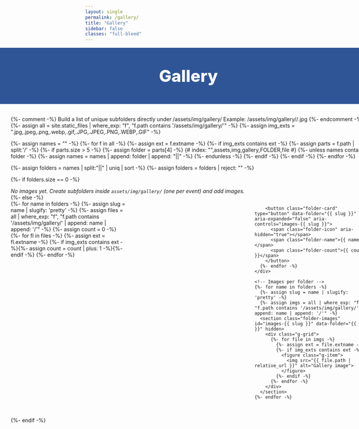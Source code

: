 ```yaml
---
layout: single
permalink: /gallery/
title: "Gallery"
sidebar: false
classes: "full-bleed"
---
```


<style>
/* Hide built-in page title / pager; keep only the blue hero */
.page__title, .pagination, .pagination--pager { display:none !important; }

/* Full-bleed helpers */
.page.full-bleed .page__inner-wrap,
.page.full-bleed .page__content {
  max-width: none !important;
  padding-left: 0 !important;
  padding-right: 0 !important;
}
.full-bleed-row { width:100vw; margin-left:calc(50% - 50vw); margin-right:calc(50% - 50vw); }

/* Blue hero */
.g-hero { background:#2f5597; color:#fff; padding: clamp(28px,5vw,56px) 24px; text-align:center; }
.g-hero h1 { margin:0; font-weight:800; font-size: clamp(28px,4.6vw,56px); }

/* Body */
.g-wrap { padding: 18px clamp(14px,3vw,40px); }

/* Folder list */
.folder-list {
  display:grid; grid-template-columns: repeat(auto-fit, minmax(260px, 1fr));
  gap: clamp(10px, 2vw, 18px); margin-bottom: 10px;
}
.folder-card {
  display:flex; align-items:center; gap:12px;
  background:#f7f9fc; border:1px solid #e6ecf8; border-radius:14px;
  padding:12px 14px; cursor:pointer;
  box-shadow:0 8px 24px rgba(2,24,71,.06);
  transition: transform .06s ease, box-shadow .2s ease, border-color .2s ease;
}
.folder-card:hover { transform: translateY(-1px); border-color:#d7e3ff; box-shadow:0 10px 30px rgba(2,24,71,.08); }
.folder-card[aria-expanded="true"] { border-color:#2f5597; box-shadow:0 10px 36px rgba(47,85,151,.18); }
.folder-icon{
  width:42px; height:34px; flex:0 0 auto;
  background: linear-gradient(180deg,#ffd36c,#ffb942);
  border-radius:6px 6px 4px 4px; position:relative;
  box-shadow: inset 0 -2px 0 rgba(0,0,0,.06);
}
.folder-icon:before{
  content:""; position:absolute; left:4px; top:-8px; width:22px; height:10px;
  background: linear-gradient(180deg,#ffe199,#ffd36c);
  border-radius:4px 4px 0 0; box-shadow: inset 0 -1px 0 rgba(0,0,0,.07);
}
.folder-name { margin:0; font-weight:800; color:#1f2a44; }
.folder-count { margin-left:auto; color:#2f5597; font-weight:700; font-size:.92rem; }

/* Images grid (no captions) */
.g-grid {
  display:grid; grid-template-columns: repeat(auto-fit, minmax(240px, 1fr));
  gap: clamp(8px, 1.6vw, 16px); align-items:start;
  padding:12px 2px 2px 2px;
}
.g-item { margin:0; padding:0; border-radius:12px; overflow:hidden; background:#f7f9fc; box-shadow:0 6px 24px rgba(2,24,71,.06); }
.g-item img { width:100%; height:auto; display:block; aspect-ratio:16/10; object-fit:cover; transition: transform .25s ease; }
.g-item:hover img { transform: scale(1.02); }

/* Hide/show image sections */
.folder-images[hidden] { display:none !important; }

/* Tiny helper */
.m0 { margin:0; }
</style>

<!-- HERO -->
<div class="full-bleed-row g-hero">
  <h1>Gallery</h1>
</div>

<!-- BODY -->
<div class="full-bleed-row g-wrap">

  {%- comment -%}
    Build a list of unique subfolders directly under /assets/img/gallery/
    Example: /assets/img/gallery/<FOLDER>/<image>.jpg
  {%- endcomment -%}
  {%- assign all = site.static_files | where_exp: "f", "f.path contains '/assets/img/gallery/'" -%}
  {%- assign img_exts = ".jpg,.jpeg,.png,.webp,.gif,.JPG,.JPEG,.PNG,.WEBP,.GIF" -%}

  {%- assign names = "" -%}
  {%- for f in all -%}
    {%- assign ext = f.extname -%}
    {%- if img_exts contains ext -%}
      {%- assign parts = f.path | split:'/' -%}
      {%- if parts.size > 5 -%}
        {%- assign folder = parts[4] -%}  {# index: "",assets,img,gallery,FOLDER,file #}
        {%- unless names contains folder -%}
          {%- assign names = names | append: folder | append: "||" -%}
        {%- endunless -%}
      {%- endif -%}
    {%- endif -%}
  {%- endfor -%}

  {%- assign folders = names | split:"||" | uniq | sort -%}
  {%- assign folders = folders | reject: "" -%}

  {%- if folders.size == 0 -%}
    <p class="m0"><em>No images yet. Create subfolders inside <code>assets/img/gallery/</code> (one per event) and add images.</em></p>
  {%- else -%}
    <!-- Folder cards -->
    <div class="folder-list" id="folderList">
      {%- for name in folders -%}
        {%- assign slug = name | slugify: 'pretty' -%}
        {%- assign files = all | where_exp: "f", "f.path contains '/assets/img/gallery/' | append: name | append: '/'" -%}
        {%- assign count = 0 -%}
        {%- for fl in files -%}
          {%- assign ext = fl.extname -%}
          {%- if img_exts contains ext -%}{%- assign count = count | plus: 1 -%}{%- endif -%}
        {%- endfor -%}

        <button class="folder-card" type="button" data-folder="{{ slug }}" aria-expanded="false" aria-controls="images-{{ slug }}">
          <span class="folder-icon" aria-hidden="true"></span>
          <span class="folder-name">{{ name }}</span>
          <span class="folder-count">{{ count }}</span>
        </button>
      {%- endfor -%}
    </div>

    <!-- Images per folder -->
    {%- for name in folders -%}
      {%- assign slug = name | slugify: 'pretty' -%}
      {%- assign imgs = all | where_exp: "f", "f.path contains '/assets/img/gallery/' | append: name | append: '/'" -%}
      <section class="folder-images" id="images-{{ slug }}" data-folder="{{ slug }}" hidden>
        <div class="g-grid">
          {%- for file in imgs -%}
            {%- assign ext = file.extname -%}
            {%- if img_exts contains ext -%}
              <figure class="g-item">
                <img src="{{ file.path | relative_url }}" alt="Gallery image">
              </figure>
            {%- endif -%}
          {%- endfor -%}
        </div>
      </section>
    {%- endfor -%}
  {%- endif -%}
</div>

<script>
(function(){
  const params = new URLSearchParams(location.search);
  const desiredName = params.get('album'); // exact folder name support
  const cards = Array.from(document.querySelectorAll('.folder-card[data-folder]'));
  const sections = Array.from(document.querySelectorAll('.folder-images[data-folder]'));

  function show(folderSlug){
    // collapse all
    cards.forEach(c => c.setAttribute('aria-expanded','false'));
    sections.forEach(s => s.hidden = true);
    // expand target
    const targetCard = cards.find(c => c.dataset.folder === folderSlug);
    const target = sections.find(s => s.dataset.folder === folderSlug);
    if(targetCard && target){
      targetCard.setAttribute('aria-expanded','true');
      target.hidden = false;
      // scroll into view (nice for deep linking)
      setTimeout(()=> targetCard.scrollIntoView({behavior:'smooth', block:'start'}), 50);
      // update URL with readable album name
      const name = targetCard.querySelector('.folder-name')?.textContent?.trim() || '';
      const url = new URL(location.href);
      if(name){ url.searchParams.set('album', name); }
      else { url.searchParams.delete('album'); }
      history.replaceState(null,'',url.toString());
    }
  }

  // map pretty name -> slug using the folder-name text
  const byName = new Map(cards.map(c => [c.querySelector('.folder-name').textContent.trim().toLowerCase(), c.dataset.folder]));

  // initial: open from ?album=, else first folder
  let start = cards[0]?.dataset.folder;
  if(desiredName){
    const wanted = byName.get(desiredName.trim().toLowerCase());
    if(wanted) start = wanted;
  }
  if(start) show(start);

  // clicks
  cards.forEach(c => c.addEventListener('click', () => {
    const expanded = c.getAttribute('aria-expanded') === 'true';
    if(expanded){
      // collapse if already open
      c.setAttribute('aria-expanded','false');
      const sec = sections.find(s => s.dataset.folder === c.dataset.folder);
      if(sec) sec.hidden = true;
      // clear URL param
      const url = new URL(location.href); url.searchParams.delete('album'); history.replaceState(null,'',url.toString());
    }else{
      show(c.dataset.folder);
    }
  }));
})();
</script>
